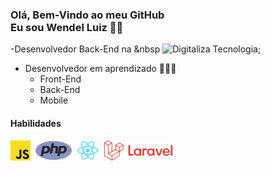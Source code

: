 ### Olá, Bem-Vindo ao meu GitHub <br> Eu sou Wendel Luiz 👾🤟

-Desenvolvedor Back-End na &nbsp ![Digitaliza Tecnologia](https://digitaliza.com.br/assets/medias/imgs/logos/logo-nav.png);

- Desenvolvedor em aprendizado 🧑🏻‍💻
	- Front-End 
	- Back-End
	- Mobile

#### Habilidades
![JavaScript](/img/js-icon.png)&nbsp;
![PHP](/img/php.png)&nbsp;
![React.js e React Native](/img/react-icon.png)&nbsp;
![Laravel](/img/laravel.png)&nbsp;

